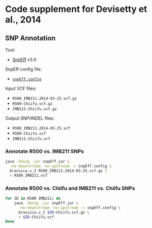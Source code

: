 # Code supplement for Devisetty et al., 2014

## SNP Annotation

Tool:

- [SnpEff](http://snpeff.sourceforge.net) v3.0

SnpEff config file:

- [`snpEff.config`](files/snpEff.config)

Input VCF files:

- `R500_IMB211.2014-03-25.vcf.gz`
- `R500-Chiifu.vcf.gz`
- `IMB211-Chiifu.vcf.gz`

Output SNP/INDEL files:

- `R500_IMB211.2014-03-25.vcf `
- `R500-Chiifu.vcf`
- `IMB211-Chiifu.vcf`

### Annotate R500 vs. IMB211 SNPs

```sh
java -Xmx2g -jar snpEff.jar \
  -no-downstream -no-upstream -c snpEff.config \
  brassica.v_2 R500_IMB211.2014-03-25.vcf.gz \
  > R500_IMB211.vcf 
```

### Annotate R500 vs. Chiifu and IMB211 vs. Chiifu SNPs

```sh
for ID in R500 IMB211; do
    java -Xmx2g -jar snpEff.jar \
      -no-downstream -no-upstream -c snpEff.config \
      brassica.v_2 $ID-Chiifu.vcf.gz \
      > $ID-Chiifu.vcf
done
```
